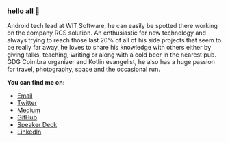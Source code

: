 ### hello all 👋

Android tech lead at WIT Software, he can easily be spotted there working on the company RCS solution. An enthusiastic for new technology and always trying to reach those last 20% of all of his side projects that seem to be really far away, he loves to share his knowledge with others either by giving talks, teaching, writing or along with a cold beer in the nearest pub. GDG Coimbra organizer and Kotlin evangelist, he also has a huge passion for travel, photography, space and the occasional run.


**You can find me on:**  
- <a href="mailto:cafonsomota@gmail.com">Email</a>  
- <a href="https://twitter.com/cafonsomota" rel="noopener">Twitter</a>  
- <a href="https://medium.com/@cafonsomota" rel="noopener">Medium</a>  
- <a href="https://github.com/cmota" rel="noopener">GitHub</a>  
- <a href="https://speakerdeck.com/cmota" rel="noopener">Speaker Deck</a>  
- <a href="https://www.linkedin.com/in/cafonsomota/" rel="noopener">LinkedIn</a>  
